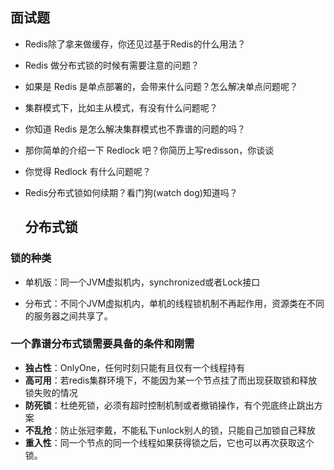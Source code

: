 ## 面试题

- Redis除了拿来做缓存，你还见过基于Redis的什么用法？
- Redis 做分布式锁的时候有需要注意的问题？
- 如果是 Redis 是单点部署的，会带来什么问题？怎么解决单点问题呢？
- 集群模式下，比如主从模式，有没有什么问题呢？
- 你知道 Redis 是怎么解决集群模式也不靠谱的问题的吗？
- 那你简单的介绍一下 Redlock 吧？你简历上写redisson，你谈谈
- 你觉得 Redlock 有什么问题呢？
- Redis分布式锁如何续期？看门狗(watch dog)知道吗？

  ## 分布式锁

### 锁的种类

- 单机版：同一个JVM虚拟机内，synchronized或者Lock接口

- 分布式：不同个JVM虚拟机内，单机的线程锁机制不再起作用，资源类在不同的服务器之间共享了。

### 一个靠谱分布式锁需要具备的条件和刚需

- **独占性**：OnlyOne，任何时刻只能有且仅有一个线程持有
- **高可用**：若redis集群环境下，不能因为某一个节点挂了而出现获取锁和释放锁失败的情况
- **防死锁**：杜绝死锁，必须有超时控制机制或者撤销操作，有个兜底终止跳出方案
- **不乱抢**：防止张冠李戴，不能私下unlock别人的锁，只能自己加锁自己释放
- **重入性**：同一个节点的同一个线程如果获得锁之后，它也可以再次获取这个锁。